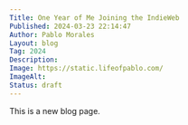 ```yaml
---
Title: One Year of Me Joining the IndieWeb
Published: 2024-03-23 22:14:47
Author: Pablo Morales
Layout: blog
Tag: 2024
Description: 
Image: https://static.lifeofpablo.com/
ImageAlt: 
Status: draft
---
```

This is a new blog page.